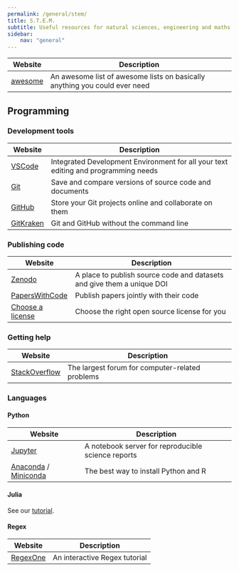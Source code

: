 ```yaml
---
permalink: /general/stem/
title: S.T.E.M.
subtitle: Useful resources for natural sciences, engineering and maths
sidebar:
    nav: "general"
---
```


| Website                                            | Description                                                                |
| -------------------------------------------------- | -------------------------------------------------------------------------- |
| [awesome](https://github.com/sindresorhus/awesome) | An awesome list of awesome lists on basically anything you could ever need |

## Programming

### Development tools

| Website                                  | Description                                                                        |
| ---------------------------------------- | ---------------------------------------------------------------------------------- |
| [VSCode](https://code.visualstudio.com/) | Integrated Development Environment for all your text editing and programming needs |
| [Git](https://git-scm.com/)              | Save and compare versions of source code and documents                             |
| [GitHub](https://github.com)             | Store your Git projects online and collaborate on them                             |
| [GitKraken](https://www.gitkraken.com/)  | Git and GitHub without the command line                                            |

### Publishing code

| Website                                         | Description                                                            |
| ----------------------------------------------- | ---------------------------------------------------------------------- |
| [Zenodo](https://zenodo.org/)                   | A place to publish source code and datasets and give them a unique DOI |
| [PapersWithCode](https://paperswithcode.com/)   | Publish papers jointly with their code                                 |
| [Choose a license](https://choosealicense.com/) | Choose the right open source license for you                           |

### Getting help

| Website                                     | Description                                     |
| ------------------------------------------- | ----------------------------------------------- |
| [StackOverflow](https://stackoverflow.com/) | The largest forum for computer-related problems |

### Languages

#### Python

| Website                                                                                             | Description                                        |
| --------------------------------------------------------------------------------------------------- | -------------------------------------------------- |
| [Jupyter](https://jupyter.org/)                                                                     | A notebook server for reproducible science reports |
| [Anaconda](https://www.anaconda.com/) / [Miniconda](https://docs.conda.io/en/latest/miniconda.html) | The best way to install Python and R               |

#### Julia

See our [tutorial](../../tutorials/julia).

#### Regex

| Website                           | Description                   |
| --------------------------------- | ----------------------------- |
| [RegexOne](https://regexone.com/) | An interactive Regex tutorial |
